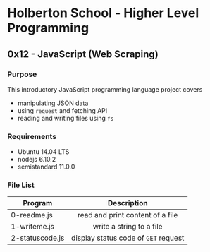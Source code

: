 # Holberton School - Higher Level Programming
## 0x12 - JavaScript (Web Scraping)

### Purpose
This introductory JavaScript programming language project covers
* manipulating JSON data
* using `request` and fetching API
* reading and writing files using `fs`

### Requirements
* Ubuntu 14.04 LTS
* nodejs 6.10.2
* semistandard 11.0.0

### File List
| Program	  | Description						     |
| --------------- |:--------------------------------------------------------:|
| 0-readme.js | read and print content of a file |
| 1-writeme.js | write a string to a file |
| 2-statuscode.js | display status code of `GET` request |
